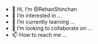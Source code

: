 - 👋 Hi, I’m @RehanShinchan
- 👀 I’m interested in ...
- 🌱 I’m currently learning ...
- 💞️ I’m looking to collaborate on ...
- 📫 How to reach me ...

<!---
RehanShinchan/RehanShinchan is a ✨ special ✨ repository because its `README.md` (this file) appears on your GitHub profile.
You can click the Preview link to take a look at your changes.
--->
